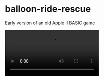 # balloon-ride-rescue
Early version of an old Apple II BASIC game

<video>
  <source src="./balloon ride rescue 4MHz.mov" type="video/mp4">
<video/>
<img src="./brr.gif"/>
<figcaption>
Screen shots from the original Apple II. This was not the final version but is the only version whose source code survived.
</figcaption>

<img src="./balloon-ride-rescue-sketch.jpg"/>
<figcaption>

Sketch showing the different parts of the game.
</figcaption>

#Resuce mission
The objective is to fly around from screen to screen (no scrolling backgrounds) and rescue the girl sitting in the crescent moon. Avoid the bird that appears on some screens and which will try to pierce the balloon, causing you to fall down to Earth and crash.
